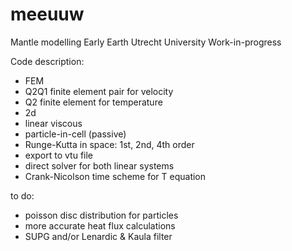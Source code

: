 # meeuuw
Mantle modelling Early Earth Utrecht University Work-in-progress

Code description:
- FEM
- Q2Q1 finite element pair for velocity
- Q2 finite element for temperature
- 2d 
- linear viscous
- particle-in-cell (passive)
- Runge-Kutta in space: 1st, 2nd, 4th order
- export to vtu file
- direct solver for both linear systems
- Crank-Nicolson time scheme for T equation

to do:
- poisson disc distribution for particles
- more accurate heat flux calculations
- SUPG and/or Lenardic & Kaula filter

